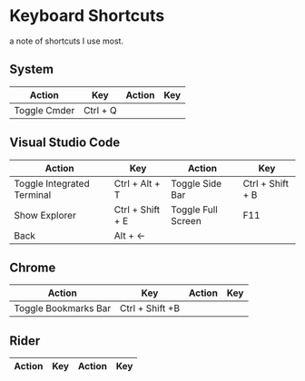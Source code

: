 # Keyboard Shortcuts
a note of shortcuts I use most.

## System
|Action                         |Key              |Action                         |Key              |
|-------------------------------|-----------------|-------------------------------|-----------------|
|Toggle Cmder                   |Ctrl + Q         |


## Visual Studio Code
|Action                         |Key              |Action                         |Key              |
|-------------------------------|-----------------|-------------------------------|-----------------|
|Toggle Integrated Terminal     |Ctrl + Alt + T   |Toggle Side Bar                |Ctrl + Shift + B |
|Show Explorer                  |Ctrl + Shift + E |Toggle Full Screen             |F11              |
|Back                           |Alt + ←

## Chrome
|Action                         |Key              |Action                         |Key              |
|-------------------------------|-----------------|-------------------------------|-----------------|
|Toggle Bookmarks Bar           |Ctrl + Shift +B  |

## Rider
|Action                         |Key              |Action                         |Key              |
|-------------------------------|-----------------|-------------------------------|-----------------|

